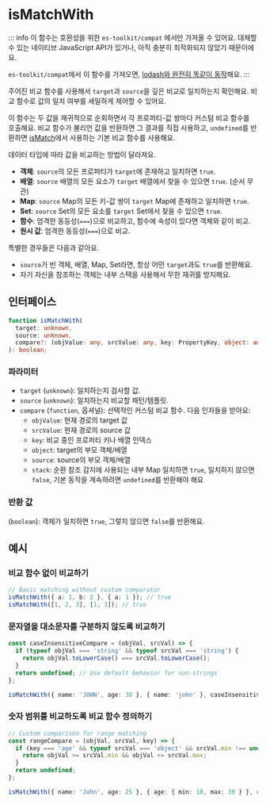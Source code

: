 # isMatchWith

::: info
이 함수는 호환성을 위한 `es-toolkit/compat` 에서만 가져올 수 있어요. 대체할 수 있는 네이티브 JavaScript API가 있거나, 아직 충분히 최적화되지 않았기 때문이에요.

`es-toolkit/compat`에서 이 함수를 가져오면, [lodash와 완전히 똑같이 동작](../../../compatibility.md)해요.
:::

주어진 비교 함수를 사용해서 `target`과 `source`을 깊은 비교로 일치하는지 확인해요. 비교 함수로 값의 일치 여부를 세밀하게 제어할 수 있어요.

이 함수는 두 값을 재귀적으로 순회하면서 각 프로퍼티-값 쌍마다 커스텀 비교 함수를 호출해요. 비교 함수가 불리언 값을 반환하면 그 결과를 직접 사용하고, `undefined`를 반환하면 [isMatch](./isMatch.md)에서 사용하는 기본 비교 함수를 사용해요.

데이터 타입에 따라 값을 비교하는 방법이 달라져요.

- **객체**: `source`의 모든 프로퍼티가 `target`에 존재하고 일치하면 `true`.
- **배열**: `source` 배열의 모든 요소가 `target` 배열에서 찾을 수 있으면 `true`. (순서 무관)
- **Map**: `source` Map의 모든 키-값 쌍이 `target` Map에 존재하고 일치하면 `true`.
- **Set**: `source` Set의 모든 요소를 `target` Set에서 찾을 수 있으면 `true`.
- **함수**: 엄격한 동등성(`===`)으로 비교하고, 함수에 속성이 있다면 객체와 같이 비교.
- **원시 값**: 엄격한 동등성(`===`)으로 비교.

특별한 경우들은 다음과 같아요.

- `source`가 빈 객체, 배열, Map, Set라면, 항상 어떤 `target`과도 `true`를 반환해요.
- 자기 자신을 참조하는 객체는 내부 스택을 사용해서 무한 재귀를 방지해요.

## 인터페이스

```typescript
function isMatchWith(
  target: unknown,
  source: unknown,
  compare?: (objValue: any, srcValue: any, key: PropertyKey, object: any, source: any, stack?: Map<any, any>) => unknown
): boolean;
```

### 파라미터

- `target` (`unknown`): 일치하는지 검사할 값.
- `source` (`unknown`): 일치하는지 비교할 패턴/템플릿.
- `compare` (`function`, 옵셔널): 선택적인 커스텀 비교 함수. 다음 인자들을 받아요:
  - `objValue`: 현재 경로의 target 값
  - `srcValue`: 현재 경로의 source 값
  - `key`: 비교 중인 프로퍼티 키나 배열 인덱스
  - `object`: target의 부모 객체/배열
  - `source`: source의 부모 객체/배열
  - `stack`: 순환 참조 감지에 사용되는 내부 Map
    일치하면 `true`, 일치하지 않으면 `false`, 기본 동작을 계속하려면 `undefined`를 반환해야 해요

### 반환 값

(`boolean`): 객체가 일치하면 `true`, 그렇지 않으면 `false`를 반환해요.

## 예시

### 비교 함수 없이 비교하기

```typescript
// Basic matching without custom comparator
isMatchWith({ a: 1, b: 2 }, { a: 1 }); // true
isMatchWith([1, 2, 3], [1, 3]); // true
```

### 문자열을 대소문자를 구분하지 않도록 비교하기

```typescript
const caseInsensitiveCompare = (objVal, srcVal) => {
  if (typeof objVal === 'string' && typeof srcVal === 'string') {
    return objVal.toLowerCase() === srcVal.toLowerCase();
  }
  return undefined; // Use default behavior for non-strings
};

isMatchWith({ name: 'JOHN', age: 30 }, { name: 'john' }, caseInsensitiveCompare); // true
```

### 숫자 범위를 비교하도록 비교 함수 정의하기

```typescript
// Custom comparison for range matching
const rangeCompare = (objVal, srcVal, key) => {
  if (key === 'age' && typeof srcVal === 'object' && srcVal.min !== undefined) {
    return objVal >= srcVal.min && objVal <= srcVal.max;
  }
  return undefined;
};

isMatchWith({ name: 'John', age: 25 }, { age: { min: 18, max: 30 } }, rangeCompare); // true
```
